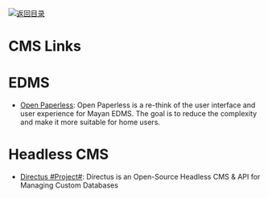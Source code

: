 [![返回目录](https://parg.co/UGo)](https://github.com/wxyyxc1992/Awesome-Links)

# CMS Links

# EDMS

* [Open Paperless](https://github.com/zhoubear/open-paperless): Open Paperless is a re-think of the user interface and user experience for Mayan EDMS. The goal is to reduce the complexity and make it more suitable for home users.

# Headless CMS

* [Directus #Project#](https://github.com/directus/directus): Directus is an Open-Source Headless CMS & API for Managing Custom Databases
